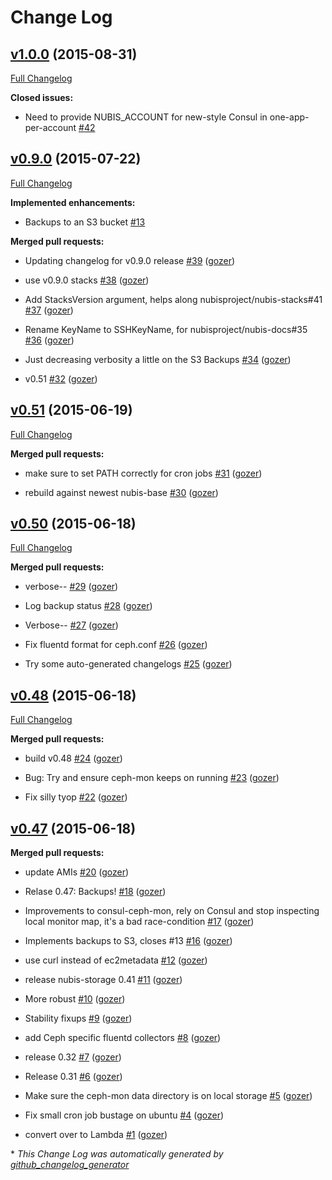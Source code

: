# Change Log

## [v1.0.0](https://github.com/nubisproject/nubis-storage/tree/v1.0.0) (2015-08-31)

[Full Changelog](https://github.com/nubisproject/nubis-storage/compare/v0.9.0...v1.0.0)

**Closed issues:**

- Need to provide NUBIS\_ACCOUNT for new-style Consul in one-app-per-account [\#42](https://github.com/Nubisproject/nubis-storage/issues/42)

## [v0.9.0](https://github.com/nubisproject/nubis-storage/tree/v0.9.0) (2015-07-22)

[Full Changelog](https://github.com/nubisproject/nubis-storage/compare/v0.51...v0.9.0)

**Implemented enhancements:**

- Backups to an S3 bucket [\#13](https://github.com/Nubisproject/nubis-storage/issues/13)

**Merged pull requests:**

- Updating changelog for v0.9.0 release [\#39](https://github.com/Nubisproject/nubis-storage/pull/39) ([gozer](https://github.com/gozer))

- use v0.9.0 stacks [\#38](https://github.com/Nubisproject/nubis-storage/pull/38) ([gozer](https://github.com/gozer))

- Add StacksVersion argument, helps along nubisproject/nubis-stacks\#41 [\#37](https://github.com/Nubisproject/nubis-storage/pull/37) ([gozer](https://github.com/gozer))

- Rename KeyName to SSHKeyName, for nubisproject/nubis-docs\#35 [\#36](https://github.com/Nubisproject/nubis-storage/pull/36) ([gozer](https://github.com/gozer))

- Just decreasing verbosity a little on the S3 Backups [\#34](https://github.com/Nubisproject/nubis-storage/pull/34) ([gozer](https://github.com/gozer))

- v0.51 [\#32](https://github.com/Nubisproject/nubis-storage/pull/32) ([gozer](https://github.com/gozer))

## [v0.51](https://github.com/nubisproject/nubis-storage/tree/v0.51) (2015-06-19)

[Full Changelog](https://github.com/nubisproject/nubis-storage/compare/v0.50...v0.51)

**Merged pull requests:**

- make sure to set PATH correctly for cron jobs [\#31](https://github.com/Nubisproject/nubis-storage/pull/31) ([gozer](https://github.com/gozer))

- rebuild against newest nubis-base [\#30](https://github.com/Nubisproject/nubis-storage/pull/30) ([gozer](https://github.com/gozer))

## [v0.50](https://github.com/nubisproject/nubis-storage/tree/v0.50) (2015-06-18)

[Full Changelog](https://github.com/nubisproject/nubis-storage/compare/v0.48...v0.50)

**Merged pull requests:**

- verbose-- [\#29](https://github.com/Nubisproject/nubis-storage/pull/29) ([gozer](https://github.com/gozer))

- Log backup status [\#28](https://github.com/Nubisproject/nubis-storage/pull/28) ([gozer](https://github.com/gozer))

- Verbose-- [\#27](https://github.com/Nubisproject/nubis-storage/pull/27) ([gozer](https://github.com/gozer))

- Fix fluentd format for ceph.conf [\#26](https://github.com/Nubisproject/nubis-storage/pull/26) ([gozer](https://github.com/gozer))

- Try some auto-generated changelogs [\#25](https://github.com/Nubisproject/nubis-storage/pull/25) ([gozer](https://github.com/gozer))

## [v0.48](https://github.com/nubisproject/nubis-storage/tree/v0.48) (2015-06-18)

[Full Changelog](https://github.com/nubisproject/nubis-storage/compare/v0.47...v0.48)

**Merged pull requests:**

- build v0.48 [\#24](https://github.com/Nubisproject/nubis-storage/pull/24) ([gozer](https://github.com/gozer))

- Bug: Try and ensure ceph-mon keeps on running [\#23](https://github.com/Nubisproject/nubis-storage/pull/23) ([gozer](https://github.com/gozer))

- Fix silly tyop [\#22](https://github.com/Nubisproject/nubis-storage/pull/22) ([gozer](https://github.com/gozer))

## [v0.47](https://github.com/nubisproject/nubis-storage/tree/v0.47) (2015-06-18)

**Merged pull requests:**

- update AMIs [\#20](https://github.com/Nubisproject/nubis-storage/pull/20) ([gozer](https://github.com/gozer))

- Relase 0.47: Backups! [\#18](https://github.com/Nubisproject/nubis-storage/pull/18) ([gozer](https://github.com/gozer))

- Improvements to consul-ceph-mon, rely on Consul and stop inspecting local monitor map, it's a bad race-condition [\#17](https://github.com/Nubisproject/nubis-storage/pull/17) ([gozer](https://github.com/gozer))

- Implements backups to S3, closes \#13 [\#16](https://github.com/Nubisproject/nubis-storage/pull/16) ([gozer](https://github.com/gozer))

- use curl instead of ec2metadata [\#12](https://github.com/Nubisproject/nubis-storage/pull/12) ([gozer](https://github.com/gozer))

- release nubis-storage 0.41 [\#11](https://github.com/Nubisproject/nubis-storage/pull/11) ([gozer](https://github.com/gozer))

- More robust [\#10](https://github.com/Nubisproject/nubis-storage/pull/10) ([gozer](https://github.com/gozer))

- Stability fixups [\#9](https://github.com/Nubisproject/nubis-storage/pull/9) ([gozer](https://github.com/gozer))

- add Ceph specific fluentd collectors [\#8](https://github.com/Nubisproject/nubis-storage/pull/8) ([gozer](https://github.com/gozer))

- release 0.32 [\#7](https://github.com/Nubisproject/nubis-storage/pull/7) ([gozer](https://github.com/gozer))

- Release 0.31 [\#6](https://github.com/Nubisproject/nubis-storage/pull/6) ([gozer](https://github.com/gozer))

- Make sure the ceph-mon data directory is on local storage [\#5](https://github.com/Nubisproject/nubis-storage/pull/5) ([gozer](https://github.com/gozer))

- Fix small cron job bustage on ubuntu [\#4](https://github.com/Nubisproject/nubis-storage/pull/4) ([gozer](https://github.com/gozer))

- convert over to Lambda [\#1](https://github.com/Nubisproject/nubis-storage/pull/1) ([gozer](https://github.com/gozer))



\* *This Change Log was automatically generated by [github_changelog_generator](https://github.com/skywinder/Github-Changelog-Generator)*